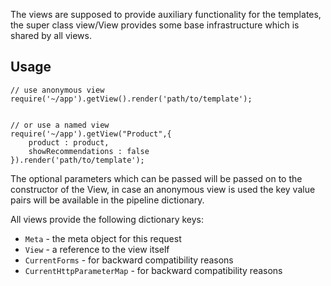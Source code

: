 The views are supposed to provide auxiliary functionality for the templates, the super class view/View provides some base infrastructure which is shared by all views.

## Usage

```
// use anonymous view
require('~/app').getView().render('path/to/template');


// or use a named view
require('~/app').getView("Product",{
    product : product,
    showRecommendations : false
}).render('path/to/template');
```

The optional parameters which can be passed will be passed on to the constructor of the View, in case an anonymous view is used the key value pairs will be available in the pipeline dictionary.

All views provide the following dictionary keys:

* `Meta` - the meta object for this request
* `View` - a reference to the view itself
* `CurrentForms` - for backward compatibility reasons
* `CurrentHttpParameterMap` - for backward compatibility reasons